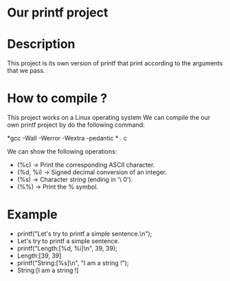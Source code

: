 # Our printf project
# Description
  This project is its own version of printf that print according to the
  arguments that we pass.

# How to compile ?
  This project works on a Linux operating system
  We can compile the our own printf project by
  do the following command:

  *gcc -Wall -Werror -Wextra -pedantic * . c

  We can show the following operations:
  * (%c) -> Print the corresponding ASCII character.
  * (%d, %i) -> Signed decimal conversion of an integer.
  * (%s) -> Character string (ending in '\ 0').
  * (%%) -> Print the % symbol.

# Example

  * printf("Let's try to printf a simple sentence.\n");
   * Let's try to printf a simple sentence.
  * printf("Length:[%d, %i]\n", 39, 39);
   * Length:[39, 39]
  * printf("String:[%s]\n", "I am a string !");
   * String:[I am a string !]
